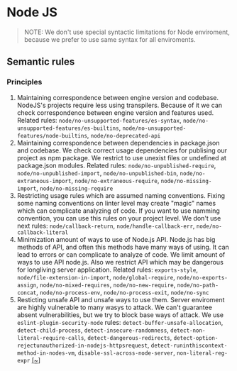 # Node JS

> NOTE: We don't use special syntactic limitations for Node enviroment, because we prefer to use same syntax for all enviroments.
## Semantic rules
### Principles

1. Maintaining correspondence between engine version and codebase. NodeJS's projects require less using transpilers. Because of it we can check correspondence between engine version and features used. Related rules: `node/no-unsupported-features/es-syntax`, `node/no-unsupported-features/es-builtins`, `node/no-unsupported-features/node-builtins`, `node/no-deprecated-api`
2. Maintaining correspondence between dependencies in package.json and codebase. We check correct usage dependencies for publising our project as npm package. We restrict to use unexist files or undefined at package.json modules. Related rules: `node/no-unpublished-require`, `node/no-unpublished-import`, `node/no-unpublished-bin`, `node/no-extraneous-import`, `node/no-extraneous-require`, `node/no-missing-import`, `node/no-missing-require`
3. Restricting usage rules which are assumed naming conventions. Fixing some naming conventions on linter level may create "magic" names which can complicate analyzing of code. If you want to use namming convention, you can use this rules on your project level. We don't use next rules: `node/callback-return`, `node/handle-callback-err`, `node/no-callback-literal`
4. Minimization amount of ways to use of Node.js API. Node.js has big methods of API, and often this methods have many ways of using. It can lead to errors or can complicate to analyze of code. We limit amount of ways to use API node.js. Also we restrict API which may be dangerous for longliving server application. Related rules: `exports-style`, `node/file-extension-in-import`, `node/global-require`, `node/no-exports-assign`, `node/no-mixed-requires`, `node/no-new-require`, `node/no-path-concat`, `node/no-process-env`, `node/no-process-exit`, `node/no-sync`
5. Resticting unsafe API and unsafe ways to use them. Server enviroment are highly vulnerable to many wasys to attack. We can't guarantee absent vulnerabilities, but we try to block base ways of attack. We use `eslint-plugin-security-node` rules: `detect-buffer-unsafe-allocation`, `detect-child-process`, `detect-insecure-randomness`, `detect-non-literal-require-calls`, `detect-dangerous-redirects`, `detect-option-rejectunauthorized-in-nodejs-httpsrequest`, `detect-runinthiscontext-method-in-nodes-vm`, `disable-ssl-across-node-server`, `non-literal-reg-expr`
[[~]](https://github.com/CSSSR/csssr-base-lint/blob/master/eslintrc/node.js#L4-L14)

